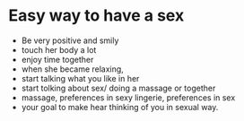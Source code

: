 # Easy way to have a sex

* Be very positive and smily
* touch her body a lot
* enjoy time together
* when she became relaxing, 
* start talking what you like in her
* start tolking about sex/ doing a massage or together
* massage, preferences in sexy lingerie, preferences in sex
* your goal to make hear thinking of you in sexual way.